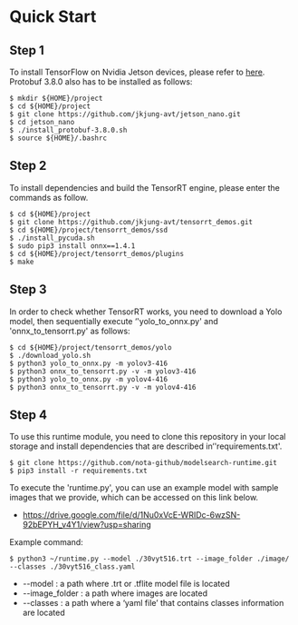 # Quick Start



## Step 1

To install TensorFlow on Nvidia Jetson devices, please refer to [here](https://docs.nvidia.com/deeplearning/frameworks/install-tf-jetson-platform/index.html). Protobuf 3.8.0 also has to be installed as follows:

```shell
$ mkdir ${HOME}/project
$ cd ${HOME}/project
$ git clone https://github.com/jkjung-avt/jetson_nano.git
$ cd jetson_nano
$ ./install_protobuf-3.8.0.sh
$ source ${HOME}/.bashrc
```





## Step 2

To install dependencies and build the TensorRT engine, please enter the commands as follow.

```Shell
$ cd ${HOME}/project
$ git clone https://github.com/jkjung-avt/tensorrt_demos.git
$ cd ${HOME}/project/tensorrt_demos/ssd
$ ./install_pycuda.sh
$ sudo pip3 install onnx==1.4.1
$ cd ${HOME}/project/tensorrt_demos/plugins
$ make
```





## Step 3

In order to check whether TensorRT works, you need to download a Yolo model, then sequentially execute ‘'yolo_to_onnx.py' and 'onnx_to_tensorrt.py' as follows:

```shell
$ cd ${HOME}/project/tensorrt_demos/yolo
$ ./download_yolo.sh
$ python3 yolo_to_onnx.py -m yolov3-416
$ python3 onnx_to_tensorrt.py -v -m yolov3-416
$ python3 yolo_to_onnx.py -m yolov4-416
$ python3 onnx_to_tensorrt.py -v -m yolov4-416
```





## Step 4

To use this runtime module, you need to clone this repository in your local storage and install dependencies that are described in‘'requirements.txt'.

```shell
$ git clone https://github.com/nota-github/modelsearch-runtime.git
$ pip3 install -r requirements.txt
```



To execute the 'runtime.py', you can use an example model with sample images that we provide, which can be accessed on this link below.

- https://drive.google.com/file/d/1Nu0xVcE-WRIDc-6wzSN-92bEPYH_v4Y1/view?usp=sharing



Example command:

```shell
$ python3 ~/runtime.py --model ./30vyt516.trt --image_folder ./image/ --classes ./30vyt516_class.yaml
```

- --model : a path where .trt or .tflite model file is located
- --image_folder : a path where images are located
- --classes : a path where a ‘yaml file’ that contains classes information are located

